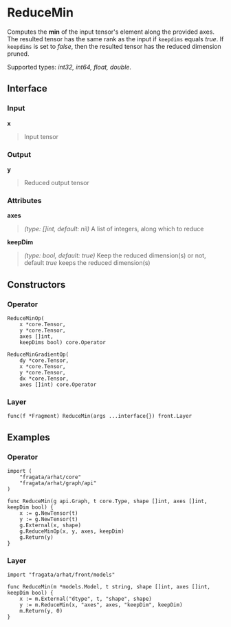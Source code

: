 
# ReduceMin

Computes the **min** of the input tensor's element along the provided axes.
The resulted tensor has the same rank as the input if `keepdims` equals *true*.
If `keepdims` is set to *false*, then the resulted tensor has the reduced dimension pruned.

Supported types: *int32, int64, float, double*.

## Interface

### Input

**x**

>Input tensor

### Output

**y**

>Reduced output tensor

### Attributes

**axes**

>*(type: []int, default: nil)* A list of integers, along which to reduce


**keepDim**

>*(type: bool, default: true)* Keep the reduced dimension(s) or not,  default *true* keeps the reduced dimension(s)


## Constructors

### Operator


```
ReduceMinOp(
    x *core.Tensor,
    y *core.Tensor,
    axes []int,
    keepDims bool) core.Operator

ReduceMinGradientOp(
    dy *core.Tensor,
    x *core.Tensor,
    y *core.Tensor,
    dx *core.Tensor,
    axes []int) core.Operator
```


### Layer


```
func(f *Fragment) ReduceMin(args ...interface{}) front.Layer
```


## Examples

### Operator


```
import (
    "fragata/arhat/core"
    "fragata/arhat/graph/api"
)

func ReduceMin(g api.Graph, t core.Type, shape []int, axes []int, keepDim bool) {
    x := g.NewTensor(t) 
    y := g.NewTensor(t) 
    g.External(x, shape)
    g.ReduceMinOp(x, y, axes, keepDim)
    g.Return(y)
}
```


### Layer


```
import "fragata/arhat/front/models"

func ReduceMin(m *models.Model, t string, shape []int, axes []int, keepDim bool) {
    x := m.External("dtype", t, "shape", shape)
    y := m.ReduceMin(x, "axes", axes, "keepDim", keepDim)
    m.Return(y, 0)
}
```

